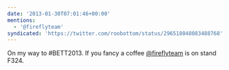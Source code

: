 ```yaml
---
date: '2013-01-30T07:01:46+00:00'
mentions:
  - '@fireflyteam'
syndicated: 'https://twitter.com/roobottom/status/296518048083488768'
---
```

On my way to #BETT2013. If you fancy a coffee [@fireflyteam](https://twitter.com/@fireflyteam) is on stand F324.

